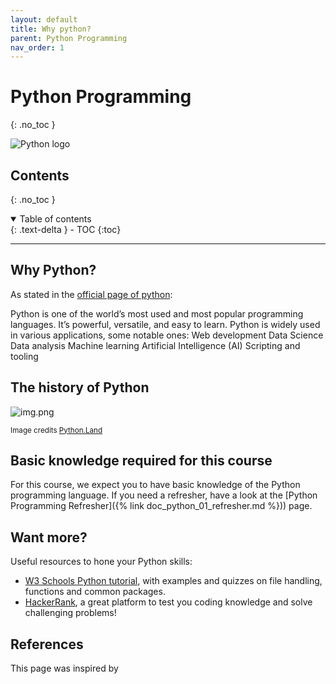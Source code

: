 ```yaml
---
layout: default
title: Why python?
parent: Python Programming
nav_order: 1
---
```


# Python Programming
{: .no_toc }

![Python logo](https://www.python.org/static/community_logos/python-logo-master-v3-TM-flattened.png)

## Contents
{: .no_toc }

<details open markdown="block">
  <summary>
    Table of contents
  </summary>
  {: .text-delta }
- TOC
{:toc}
</details>

---


## Why Python?

As stated in the [official page of python](https://www.python.org/doc/essays/blurb/):

Python is one of the world’s most used and most popular programming languages. It’s powerful, versatile, and easy to 
learn. Python is widely used in various applications, some notable ones:
Web development
Data Science
Data analysis
Machine learning
Artificial Intelligence (AI)
Scripting and tooling

## The history of Python

![img.png](https://python.land/wp-content/uploads/2020/12/python-timeline-600x712.jpg)

<sub>Image credits [Python.Land](https://python.land/)</sub>

## Basic knowledge required for this course

For this course, we expect you to have basic knowledge of the Python programming language. If you need a refresher, 
have a look at the [Python Programming Refresher]({% link doc_python_01_refresher.md %})) page.

## Want more?

Useful resources to hone your Python skills:
* [W3 Schools Python tutorial](https://www.w3schools.com/python/default.asp), with examples and quizzes on file handling, functions and common packages.
* [HackerRank](https://www.hackerrank.com/dashboard), a great platform to test you coding knowledge and solve challenging problems!


## References

This page was inspired by 
